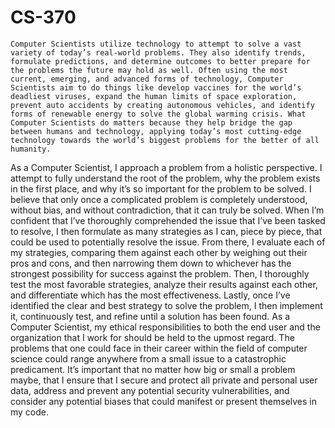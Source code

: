 # CS-370
	Computer Scientists utilize technology to attempt to solve a vast variety of today’s real-world problems. They also identify trends, formulate predictions, and determine outcomes to better prepare for the problems the future may hold as well. Often using the most current, emerging, and advanced forms of technology, Computer Scientists aim to do things like develop vaccines for the world’s deadliest viruses, expand the human limits of space exploration, prevent auto accidents by creating autonomous vehicles, and identify forms of renewable energy to solve the global warming crisis. What Computer Scientists do matters because they help bridge the gap between humans and technology, applying today’s most cutting-edge technology towards the world’s biggest problems for the better of all humanity. 
  As a Computer Scientist, I approach a problem from a holistic perspective. I attempt to fully understand the root of the problem, why the problem exists in the first place, and why it’s so important for the problem to be solved. I believe that only once a complicated problem is completely understood, without bias, and without contradiction, that it can truly be solved. When I’m confident that I’ve thoroughly comprehended the issue that I’ve been tasked to resolve, I then formulate as many strategies as I can, piece by piece, that could be used to potentially resolve the issue. From there, I evaluate each of my strategies, comparing them against each other by weighing out their pros and cons, and then narrowing them down to whichever has the strongest possibility for success against the problem. Then, I thoroughly test the most favorable strategies, analyze their results against each other, and differentiate which has the most effectiveness. Lastly, once I’ve identified the clear and best strategy to solve the problem, I then implement it, continuously test, and refine until a solution has been found.
  As a Computer Scientist, my ethical responsibilities to both the end user and the organization that I work for should be held to the upmost regard. The problems that one could face in their career within the field of computer science could range anywhere from a small issue to a catastrophic predicament. It’s important that no matter how big or small a problem maybe, that I ensure that I secure and protect all private and personal user data, address and prevent any potential security vulnerabilities, and consider any potential biases that could manifest or present themselves in my code. 
